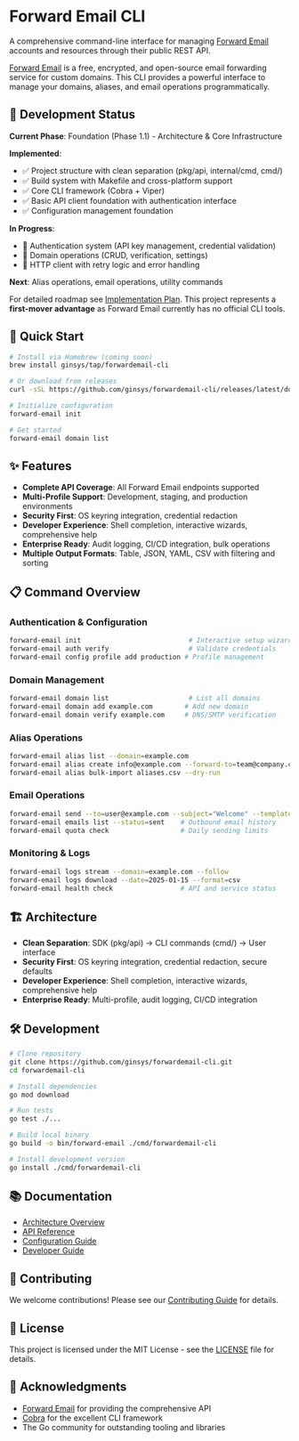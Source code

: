 # Forward Email CLI

A comprehensive command-line interface for managing [Forward Email](https://forwardemail.net/) accounts and resources through their public REST API.

[Forward Email](https://forwardemail.net/) is a free, encrypted, and open-source email forwarding service for custom domains. This CLI provides a powerful interface to manage your domains, aliases, and email operations programmatically.

## 🚧 Development Status

**Current Phase**: Foundation (Phase 1.1) - Architecture & Core Infrastructure

**Implemented**:
- ✅ Project structure with clean separation (pkg/api, internal/cmd, cmd/)
- ✅ Build system with Makefile and cross-platform support
- ✅ Core CLI framework (Cobra + Viper)
- ✅ Basic API client foundation with authentication interface
- ✅ Configuration management foundation

**In Progress**:
- 🔄 Authentication system (API key management, credential validation)
- 🔄 Domain operations (CRUD, verification, settings)
- 🔄 HTTP client with retry logic and error handling

**Next**: Alias operations, email operations, utility commands

For detailed roadmap see [Implementation Plan](IMPLEMENTATION_PLAN.md). This project represents a **first-mover advantage** as Forward Email currently has no official CLI tools.

## 🚀 Quick Start

```bash
# Install via Homebrew (coming soon)
brew install ginsys/tap/forwardemail-cli

# Or download from releases
curl -sSL https://github.com/ginsys/forwardemail-cli/releases/latest/download/install.sh | bash

# Initialize configuration
forward-email init

# Get started
forward-email domain list
```

## ✨ Features

- **Complete API Coverage**: All Forward Email endpoints supported
- **Multi-Profile Support**: Development, staging, and production environments
- **Security First**: OS keyring integration, credential redaction
- **Developer Experience**: Shell completion, interactive wizards, comprehensive help
- **Enterprise Ready**: Audit logging, CI/CD integration, bulk operations
- **Multiple Output Formats**: Table, JSON, YAML, CSV with filtering and sorting

## 📋 Command Overview

### Authentication & Configuration
```bash
forward-email init                           # Interactive setup wizard
forward-email auth verify                    # Validate credentials
forward-email config profile add production # Profile management
```

### Domain Management
```bash
forward-email domain list                    # List all domains
forward-email domain add example.com        # Add new domain
forward-email domain verify example.com     # DNS/SMTP verification
```

### Alias Operations
```bash
forward-email alias list --domain=example.com
forward-email alias create info@example.com --forward-to=team@company.com
forward-email alias bulk-import aliases.csv --dry-run
```

### Email Operations
```bash
forward-email send --to=user@example.com --subject="Welcome" --template=welcome.yaml
forward-email emails list --status=sent    # Outbound email history
forward-email quota check                  # Daily sending limits
```

### Monitoring & Logs
```bash
forward-email logs stream --domain=example.com --follow
forward-email logs download --date=2025-01-15 --format=csv
forward-email health check                 # API and service status
```

## 🏗️ Architecture

- **Clean Separation**: SDK (pkg/api) → CLI commands (cmd/) → User interface
- **Security First**: OS keyring integration, credential redaction, secure defaults
- **Developer Experience**: Shell completion, interactive wizards, comprehensive help
- **Enterprise Ready**: Multi-profile, audit logging, CI/CD integration

## 🛠️ Development

```bash
# Clone repository
git clone https://github.com/ginsys/forwardemail-cli.git
cd forwardemail-cli

# Install dependencies
go mod download

# Run tests
go test ./...

# Build local binary
go build -o bin/forward-email ./cmd/forwardemail-cli

# Install development version
go install ./cmd/forwardemail-cli
```

## 📚 Documentation

- [Architecture Overview](docs/forwardemail_cli_architecture_0.2.md)
- [API Reference](docs/api.md)
- [Configuration Guide](docs/configuration.md)
- [Developer Guide](docs/development.md)

## 🤝 Contributing

We welcome contributions! Please see our [Contributing Guide](CONTRIBUTING.md) for details.

## 📄 License

This project is licensed under the MIT License - see the [LICENSE](LICENSE) file for details.

## 🙏 Acknowledgments

- [Forward Email](https://forwardemail.net) for providing the comprehensive API
- [Cobra](https://github.com/spf13/cobra) for the excellent CLI framework
- The Go community for outstanding tooling and libraries